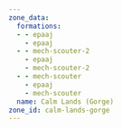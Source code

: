 ```yaml
---
zone_data:
  formations:
  - - epaaj
    - epaaj
  - - mech-scouter-2
    - epaaj
    - mech-scouter-2
  - - mech-scouter
    - epaaj
    - mech-scouter
  name: Calm Lands (Gorge)
zone_id: calm-lands-gorge
---
```

